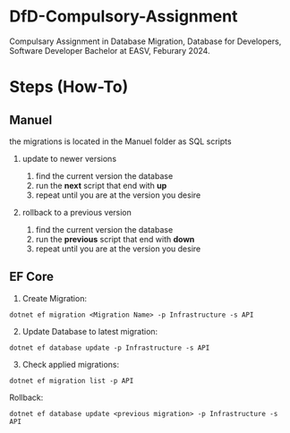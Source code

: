 # DfD-Compulsory-Assignment
Compulsary Assignment in Database Migration, Database for Developers, Software Developer Bachelor at EASV, Feburary 2024.

# Steps (How-To)

## Manuel

the migrations is located in the Manuel folder as SQL scripts

1. update to newer versions
    
    1. find the current version the database 
    2. run the <b>next</b> script that end with <b>up</b>
    3. repeat until you are at the version you desire

3. rollback to a previous version

    1. find the current version the database 
    2. run the <b>previous</b> script that end with <b>down</b>
    3. repeat until you are at the version you desire

## EF Core

1. Create Migration:

```console
dotnet ef migration <Migration Name> -p Infrastructure -s API
```

2. Update Database to latest migration:
```console
dotnet ef database update -p Infrastructure -s API
```

3. Check applied migrations:
```console
dotnet ef migration list -p API
```

Rollback:
```console
dotnet ef database update <previous migration> -p Infrastructure -s API
```


